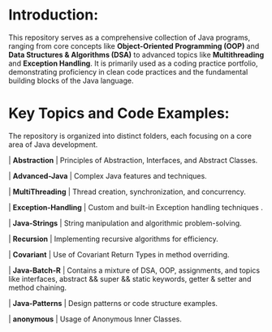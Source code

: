 # Introduction:

This repository serves as a comprehensive collection of Java programs, ranging from core concepts like **Object-Oriented Programming (OOP)** and **Data Structures & Algorithms (DSA)** to advanced topics like **Multithreading** and **Exception Handling**.
It is primarily used as a coding practice portfolio, demonstrating proficiency in clean code practices and the fundamental building blocks of the Java language.


# Key Topics and Code Examples:

The repository is organized into distinct folders, each focusing on a core area of Java development.

| **Abstraction** | Principles of Abstraction, Interfaces, and Abstract Classes.

| **Advanced-Java** | Complex Java features and techniques.

| **MultiThreading** | Thread creation, synchronization, and concurrency.

| **Exception-Handling** | Custom and built-in Exception handling techniques .

| **Java-Strings** | String manipulation and algorithmic problem-solving.

| **Recursion** | Implementing recursive algorithms for efficiency.

| **Covariant** | Use of Covariant Return Types in method overriding.

| **Java-Batch-R** | Contains a mixture of DSA, OOP, assignments, and topics like interfaces, abstract && super && static keywords, getter & setter and method chaining.

| **Java-Patterns** | Design patterns or code structure examples.

| **anonymous** | Usage of Anonymous Inner Classes.

